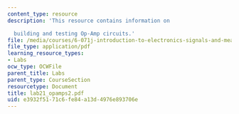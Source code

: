 ```yaml
---
content_type: resource
description: 'This resource contains information on

  building and testing Op-Amp circuits.'
file: /media/courses/6-071j-introduction-to-electronics-signals-and-measurement-spring-2006/e3932f5171c6fe84a13d4976e893706e_lab21_opamps2.pdf
file_type: application/pdf
learning_resource_types:
- Labs
ocw_type: OCWFile
parent_title: Labs
parent_type: CourseSection
resourcetype: Document
title: lab21_opamps2.pdf
uid: e3932f51-71c6-fe84-a13d-4976e893706e
---
```

